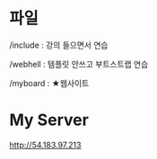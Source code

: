 # 파일

/include : 강의 들으면서 연습

/webhell : 템플릿 안쓰고 부트스트랩 연습

/myboard : ★웹사이트

# My Server
http://54.183.97.213
